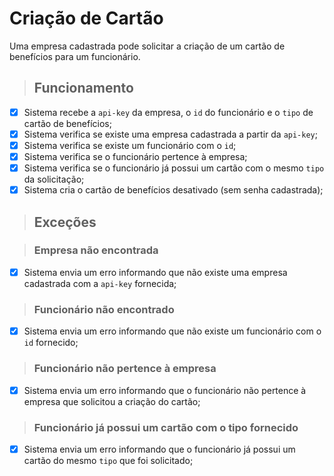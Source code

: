 # Criação de Cartão

Uma empresa cadastrada pode solicitar a criação de um cartão de benefícios para um funcionário.

> ## Funcionamento

- [x] Sistema recebe a `api-key` da empresa, o `id` do funcionário e o `tipo` de cartão de benefícios;
- [x] Sistema verifica se existe uma empresa cadastrada a partir da `api-key`;
- [x] Sistema verifica se existe um funcionário com o `id`;
- [x] Sistema verifica se o funcionário pertence à empresa;
- [x] Sistema verifica se o funcionário já possui um cartão com o mesmo `tipo` da solicitação;
- [x] Sistema cria o cartão de benefícios desativado (sem senha cadastrada);

> ## Exceções

> ### Empresa não encontrada

- [x] Sistema envia um erro informando que não existe uma empresa cadastrada com a `api-key` fornecida;

> ### Funcionário não encontrado

- [x] Sistema envia um erro informando que não existe um funcionário com o `id` fornecido;

> ### Funcionário não pertence à empresa

- [x] Sistema envia um erro informando que o funcionário não pertence à empresa que solicitou a criação do cartão;

> ### Funcionário já possui um cartão com o tipo fornecido

- [x] Sistema envia um erro informando que o funcionário já possui um cartão do mesmo `tipo` que foi solicitado;
